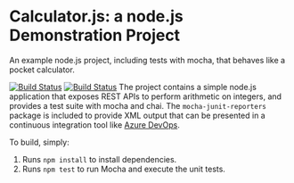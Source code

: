 Calculator.js: a node.js Demonstration Project
==============================================
An example node.js project, including tests with mocha, that behaves like
a pocket calculator.

[![Build Status](https://dev.azure.com/raimondasdifartas400/Integrating%20External%20Source%20Control%20with%20Azure%20Pipelines/_apis/build/status/rdifartas.calculator?branchName=refs%2Fpull%2F2%2Fmerge)](https://dev.azure.com/raimondasdifartas400/Integrating%20External%20Source%20Control%20with%20Azure%20Pipelines/_build/latest?definitionId=7&branchName=refs%2Fpull%2F2%2Fmerge)
[![Build Status](https://dev.azure.com/raimondasdifartas/Integrating%20External%20Source%20Control%20with%20Azure%20Pipelines/_apis/build/status/rdifartas.calculator?branchName=master)](https://dev.azure.com/raimondasdifartas/Integrating%20External%20Source%20Control%20with%20Azure%20Pipelines/_build/latest?definitionId=16&branchName=master)
The project contains a simple node.js application that exposes REST APIs
to perform arithmetic on integers, and provides a test suite with mocha
and chai.  The `mocha-junit-reporters` package is included to provide XML
output that can be presented in a continuous integration tool like
[Azure DevOps](https://azure.com/devops).

To build, simply:

1. Runs `npm install` to install dependencies.
2. Runs `npm test` to run Mocha and execute the unit tests.

